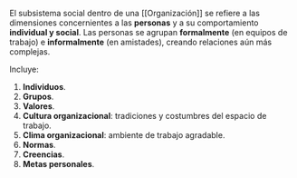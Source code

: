 El subsistema social dentro de una [[Organización]] se refiere a las dimensiones concernientes a las **personas** y a su comportamiento **individual y social**. Las personas se agrupan **formalmente** (en equipos de trabajo) e **informalmente** (en amistades), creando relaciones aún más complejas.

Incluye:

1. **Individuos**.
2. **Grupos**.
3. **Valores**.
4. **Cultura organizacional**: tradiciones y costumbres del espacio de trabajo.
5. **Clima organizacional**: ambiente de trabajo agradable.
6. **Normas**.
7. **Creencias**.
8. **Metas personales**.
